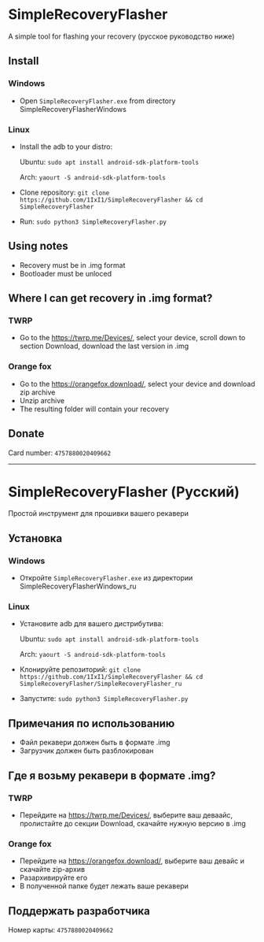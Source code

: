 # SimpleRecoveryFlasher
A simple tool for flashing your recovery
(русское руководство ниже)

## Install

### Windows
  * Open `SimpleRecoveryFlasher.exe` from directory SimpleRecoveryFlasherWindows

### Linux
  * Install the adb to your distro:

    Ubuntu: `sudo apt install android-sdk-platform-tools`

    Arch: `yaourt -S android-sdk-platform-tools`
  
  * Clone repository: `git clone https://github.com/1IxI1/SimpleRecoveryFlasher && cd SimpleRecoveryFlasher`
  * Run: `sudo python3 SimpleRecoveryFlasher.py`

## Using notes

  * Recovery must be in .img format
  * Bootloader must be unloced

## Where I can get recovery in .img format?

### TWRP
  * Go to the https://twrp.me/Devices/, select your device, scroll down to section Download, download the last version in .img

### Orange fox
  * Go to the https://orangefox.download/, select your device and download zip archive
  * Unzip archive
  * The resulting folder will contain your recovery

## Donate
  Card number: `4757880020409662`
  
  
----------------------
  
  
# SimpleRecoveryFlasher (Русский)
Простой инструмент для прошивки вашего рекавери

## Установка

### Windows
  * Откройте `SimpleRecoveryFlasher.exe` из директории SimpleRecoveryFlasherWindows_ru

### Linux
  * Установите adb для вашего дистрибутива:

    Ubuntu: `sudo apt install android-sdk-platform-tools`

    Arch: `yaourt -S android-sdk-platform-tools`
  
  * Клонируйте репозиторий: `git clone https://github.com/1IxI1/SimpleRecoveryFlasher && cd SimpleRecoveryFlasher/SimpleRecoveryFlasher_ru`
  * Запустите: `sudo python3 SimpleRecoveryFlasher.py`

## Примечания по использованию

  * Файл рекавери должен быть в формате .img
  * Загрузчик должен быть разблокирован

## Где я возьму рекавери в формате .img?

### TWRP
  * Перейдите на https://twrp.me/Devices/, выберите ваш деваайс, пролистайте до секции Download, скачайте нужную версию в .img

### Orange fox
  * Перейдите на https://orangefox.download/, выберите ваш девайс и скачайте zip-архив
  * Разархивируйте его
  * В полученной папке будет лежать ваше рекавери
  
## Поддержать разработчика
  Номер карты: `4757880020409662`
